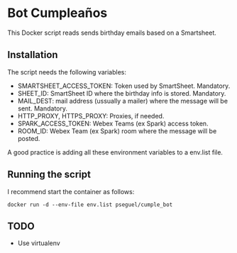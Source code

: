 # Bot Cumpleaños

This Docker script reads sends birthday emails based 
on a Smartsheet.


## Installation
The script needs the following variables:

* SMARTSHEET\_ACCESS\_TOKEN: Token used by SmartSheet.
Mandatory.
* SHEET\_ID: SmartSheet ID where the birthday info is
stored. Mandatory.
* MAIL\_DEST: mail address (ussually a mailer) where the 
message will be sent. Mandatory.
* HTTP\_PROXY, HTTPS\_PROXY: Proxies, if needed.
* SPARK\_ACCESS\_TOKEN: Webex Teams (ex Spark) access token.
* ROOM\_ID: Webex Team (ex Spark) room where the message 
will be posted.

A good practice is adding all these environment variables 
to a env.list file.


## Running the script 
I recommend start the container as follows:

```
docker run -d --env-file env.list pseguel/cumple_bot
```


## TODO
* Use virtualenv


